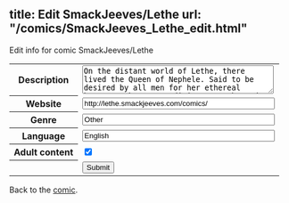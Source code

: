 title: Edit SmackJeeves/Lethe
url: "/comics/SmackJeeves_Lethe_edit.html"
---
Edit info for comic SmackJeeves/Lethe

<form name="comic" action="http://gaepostmail.appspot.com/comic/" method="post">
<table class="comicinfo">
<tr>
<th>Description</th><td><textarea name="description" cols="40" rows="3">On the distant world of Lethe, there lived the Queen of Nephele. Said to be desired by all men for her ethereal beauty. A beauty so divine even the Gods envied her, one particular Goddess decided to bless her favorite warrior with the beautiful woman as his gift, stealing the great Queen from her kingdom. The Queen's abduction led to a century long war, spreading throughout many, many lands. The King of Nephele created a rule, that for each city his army conquered, the Strategos would be gifted with the most beautiful maiden from that city. As a twisted take on what had happen to his wife. But one city was at a loss, for its most beautiful maiden, was far from beautiful. It was in fact, hard to find a fair beauty in this city at all. And thus the city panicked, not being able to find a sacrifice could lead to the massacre of their people. So in an act of desperation they gave the Strategos their most beautiful person. Now it is up to this -man- to survive the war in which he as been thrust head first into~ Welcome to the world of Lethe. Where everything beautiful, is possessed. A BL comic loosely inspired by the epic poem &quot;The Iliad&quot; by Homer</textarea></td>
</tr>
<tr>
<th>Website</th><td><input type="text" name="url" value="http://lethe.smackjeeves.com/comics/" size="40"/></td>
</tr>
<tr>
<th>Genre</th><td><input type="text" name="genre" value="Other" size="40"/></td>
</tr>
<tr>
<th>Language</th><td><input type="text" name="language" value="English" size="40"/></td>
</tr>
<tr>
<th>Adult content</th><td><input type="checkbox" name="adult" value="adult" checked="checked"/></td>
</tr>
<tr>
<th></th><td>
<input type="hidden" name="comic" value="SmackJeeves_Lethe" />
<input type="submit" name="submit" value="Submit" />
</td>
</tr>
</table>
</form>

Back to the [comic](SmackJeeves_Lethe.html).
